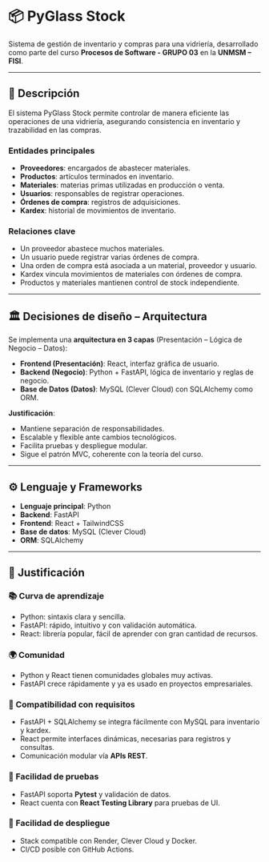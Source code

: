 # 📦 PyGlass Stock  

Sistema de gestión de inventario y compras para una vidriería, desarrollado como parte del curso **Procesos de Software - GRUPO 03** en la **UNMSM – FISI**.  

---

## 📌 Descripción  
El sistema PyGlass Stock permite controlar de manera eficiente las operaciones de una vidriería, asegurando consistencia en inventario y trazabilidad en las compras.  

### Entidades principales  
- **Proveedores**: encargados de abastecer materiales.  
- **Productos**: artículos terminados en inventario.  
- **Materiales**: materias primas utilizadas en producción o venta.  
- **Usuarios**: responsables de registrar operaciones.  
- **Órdenes de compra**: registros de adquisiciones.  
- **Kardex**: historial de movimientos de inventario.  

### Relaciones clave  
- Un proveedor abastece muchos materiales.  
- Un usuario puede registrar varias órdenes de compra.  
- Una orden de compra está asociada a un material, proveedor y usuario.  
- Kardex vincula movimientos de materiales con órdenes de compra.  
- Productos y materiales mantienen control de stock independiente.  

---

## 🏛️ Decisiones de diseño – Arquitectura  
Se implementa una **arquitectura en 3 capas** (Presentación – Lógica de Negocio – Datos):  
- **Frontend (Presentación)**: React, interfaz gráfica de usuario.  
- **Backend (Negocio)**: Python + FastAPI, lógica de inventario y reglas de negocio.  
- **Base de Datos (Datos)**: MySQL (Clever Cloud) con SQLAlchemy como ORM.  

**Justificación**:  
- Mantiene separación de responsabilidades.  
- Escalable y flexible ante cambios tecnológicos.  
- Facilita pruebas y despliegue modular.  
- Sigue el patrón MVC, coherente con la teoría del curso.  

---

## ⚙️ Lenguaje y Frameworks  
- **Lenguaje principal**: Python  
- **Backend**: FastAPI  
- **Frontend**: React + TailwindCSS  
- **Base de datos**: MySQL (Clever Cloud)  
- **ORM**: SQLAlchemy  

---

## 🧾 Justificación  

### 📚 Curva de aprendizaje  
- Python: sintaxis clara y sencilla.  
- FastAPI: rápido, intuitivo y con validación automática.  
- React: librería popular, fácil de aprender con gran cantidad de recursos.  

### 🌍 Comunidad  
- Python y React tienen comunidades globales muy activas.  
- FastAPI crece rápidamente y ya es usado en proyectos empresariales.  

### 🔗 Compatibilidad con requisitos  
- FastAPI + SQLAlchemy se integra fácilmente con MySQL para inventario y kardex.  
- React permite interfaces dinámicas, necesarias para registros y consultas.  
- Comunicación modular vía **APIs REST**.  

### 🧪 Facilidad de pruebas  
- FastAPI soporta **Pytest** y validación de datos.  
- React cuenta con **React Testing Library** para pruebas de UI.  

### 🚀 Facilidad de despliegue  
- Stack compatible con Render, Clever Cloud y Docker.  
- CI/CD posible con GitHub Actions.  
